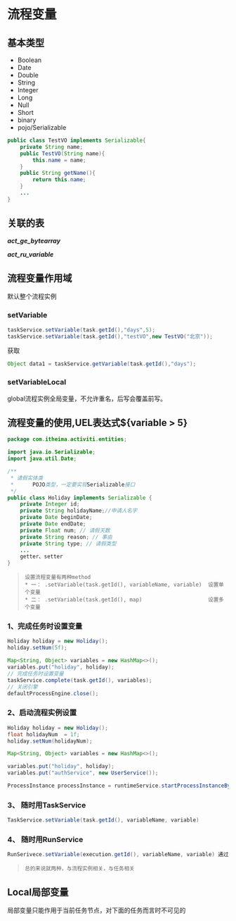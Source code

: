 # 流程变量

## 基本类型

- Boolean
- Date
- Double
- String
- Integer
- Long
- Null
- Short
- binary
- pojo/Serializable

```java
public class TestVO implements Serializable{
    private String name;
    public TestVO(String name){
        this.name = name;
    }
    public String getName(){
        return this.name;
    }
    ...
}
```

## 关联的表

***act_ge_bytearray***

***act_ru_variable***

## 流程变量作用域

默认整个流程实例

### setVariable

```java
taskService.setVariable(task.getId(),"days",5);
taskService.setVariable(task.getId(),"testVO",new TestVO("北京"));
```

获取

```java
Object data1 = taskService.getVariable(task.getId(),"days");
```

### setVariableLocal

global流程实例全局变量，不允许重名，后写会覆盖前写。

## 流程变量的使用,UEL表达式${variable > 5}

```java
package com.itheima.activiti.entities;

import java.io.Serializable;
import java.util.Date;

/**
 * 请假实体类
 *      POJO类型，一定要实现Serializable接口
 */
public class Holiday implements Serializable {
    private Integer id;
    private String holidayName;//申请人名字
    private Date beginDate;
    private Date endDate;
    private Float num; // 请假天数
    private String reason; // 事由
    private String type; // 请假类型
	...
    getter、setter
}

```

> ```
> 设置流程变量有两种method
> * 一： .setVariable(task.getId(), variableName, variable)  设置单个变量
> * 二： .setVariable(task.getId(), map)                     设置多个变量
> ```

### 1、完成任务时设置变量

```java
Holiday holiday = new Holiday();
holiday.setNum(5f);

Map<String, Object> variables = new HashMap<>();
variables.put("holiday", holiday);
// 完成任务时设置变量
taskService.complete(task.getId(), variables);
// 关闭引擎
defaultProcessEngine.close();
```

### 2、启动流程实例设置

```java
Holiday holiday = new Holiday();
float holidayNum  = 1f;
holiday.setNum(holidayNum);

Map<String, Object> variables = new HashMap<>();

variables.put("holiday", holiday);
variables.put("authService", new UserService());

ProcessInstance processInstance = runtimeService.startProcessInstanceByKey("myProcess_1", "holidayPlus3", variables);
```

### 3、 随时用TaskService

```java
TaskService.setVariable(task.getId(), variableName, variable)             通过用户任务ID设置
```

### 4、 随时用RunService

```java
RunSerivece.setVariable(execution.getId(), variableName, variable) 通过流程运行实例设置流程变量
```

> ```
> 总的来说就两种，与流程实例相关，与任务相关
> ```



## Local局部变量

局部变量只能作用于当前任务节点，对下面的任务而言时不可见的